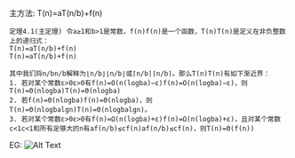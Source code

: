 主方法:
T(n)=aT(n/b)+f(n)
```
定理4.1(主定理) 令a≥1和b>1是常数，f(n)f(n)是一个函数，T(n)T(n)是定义在非负整数上的递归式： 
T(n)=aT(n/b)+f(n)
T(n)=aT(n/b)+f(n)

其中我们将n/bn/b解释为⌊n/b⌋⌊n/b⌋或⌈n/b⌉⌈n/b⌉。那么T(n)T(n)有如下渐近界： 
1. 若对某个常数ε>0ε>0有f(n)=O(n(logba)−ε)f(n)=O(n(logb⁡a)−ε)，则T(n)=Θ(nlogba)T(n)=Θ(nlogb⁡a) 
2. 若f(n)=Θ(nlogba)f(n)=Θ(nlogb⁡a)，则T(n)=Θ(nlogbalgn)T(n)=Θ(nlogb⁡alg⁡n)。 
3. 若对某个常数ε>0ε>0有f(n)=Ω(n(logba)+ε)f(n)=Ω(n(logb⁡a)+ε)，且对某个常数c<1c<1和所有足够大的n有af(n/b)≤cf(n)af(n/b)≤cf(n)，则T(n)=Θ(f(n))
```
EG:
![Alt Text](https://github.com/fer23333/MyLeetcode/edit/master/Recursion/image.jpg)
